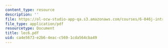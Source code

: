 ```yaml
---
content_type: resource
description: ''
file: https://ol-ocw-studio-app-qa.s3.amazonaws.com/courses/6-046j-introduction-to-algorithms-sma-5503-fall-2005/ca4e5673e2b64eacc5691cda564cba49_lec6.pdf
file_type: application/pdf
resourcetype: Document
title: lec6.pdf
uid: ca4e5673-e2b6-4eac-c569-1cda564cba49
---
```


